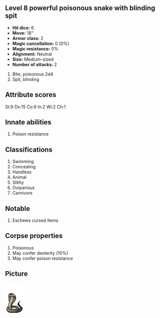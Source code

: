 ## Level 8 powerful poisonous snake with blinding spit

- **Hit dice:** 6
- **Move:** 18"
- **Armor class:** 2
- **Magic cancellation:** 0 (0%)
- **Magic resistance:** 0%
- **Alignment:** Neutral
- **Size:** Medium-sized
- **Number of attacks:** 2
1. Bite, poisonous 2d4
2. Spit, blinding

## Attribute scores

St:9 Dx:15 Co:9 In:2 Wi:2 Ch:1

## Innate abilities

1. Poison resistance

## Classifications

1. Swimming
2. Concealing
3. Handless
4. Animal
5. Slithy
6. Oviparious
7. Carnivore

## Notable

1. Eschews cursed items

## Corpse properties

1. Poisonous
2. May confer dexterity (10%)
3. May confer poison resistance

## Picture

![Cobra](https://github.com/hyvanmielenpelit/GnollHackTileSet/blob/main/Monsters/cobra/cobra.png?raw=true)
